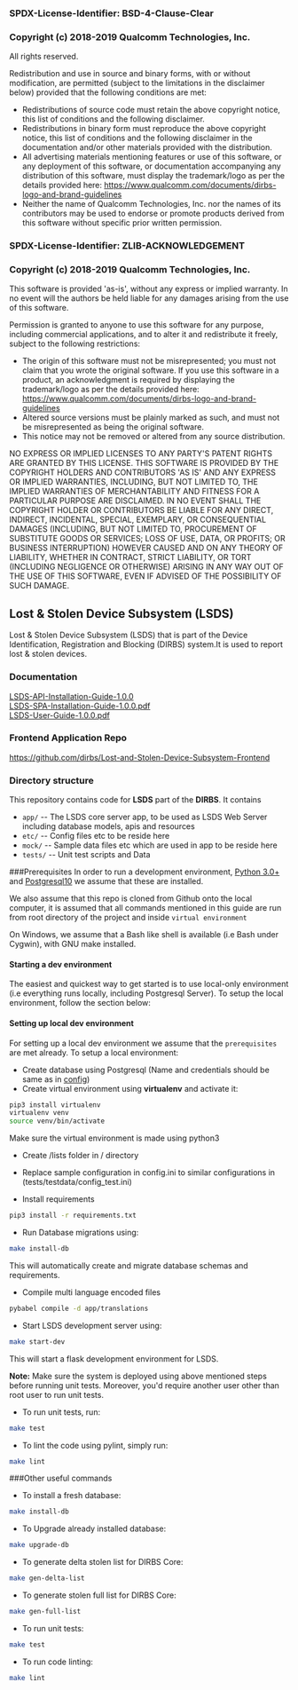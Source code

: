 ### SPDX-License-Identifier: BSD-4-Clause-Clear

### Copyright (c) 2018-2019 Qualcomm Technologies, Inc.

 All rights reserved.

 Redistribution and use in source and binary forms, with or without modification, are permitted (subject to the
 limitations in the disclaimer below) provided that the following conditions are met:

 * Redistributions of source code must retain the above copyright notice, this list of conditions and the following
   disclaimer.
 * Redistributions in binary form must reproduce the above copyright notice, this list of conditions and the following
   disclaimer in the documentation and/or other materials provided with the distribution.
 * All advertising materials mentioning features or use of this software, or any deployment of this software, or
   documentation accompanying any distribution of this software, must display the trademark/logo as per the details
   provided here: https://www.qualcomm.com/documents/dirbs-logo-and-brand-guidelines
 * Neither the name of Qualcomm Technologies, Inc. nor the names of its contributors may be used to endorse or promote
   products derived from this software without specific prior written permission.

### SPDX-License-Identifier: ZLIB-ACKNOWLEDGEMENT

### Copyright (c) 2018-2019 Qualcomm Technologies, Inc.

 This software is provided 'as-is', without any express or implied warranty. In no event will the authors be held liable
 for any damages arising from the use of this software.

 Permission is granted to anyone to use this software for any purpose, including commercial applications, and to alter
 it and redistribute it freely, subject to the following restrictions:

 * The origin of this software must not be misrepresented; you must not claim that you wrote the original software. If
   you use this software in a product, an acknowledgment is required by displaying the trademark/logo as per the details
   provided here: https://www.qualcomm.com/documents/dirbs-logo-and-brand-guidelines
 * Altered source versions must be plainly marked as such, and must not be misrepresented as being the original software.
 * This notice may not be removed or altered from any source distribution.

 NO EXPRESS OR IMPLIED LICENSES TO ANY PARTY'S PATENT RIGHTS ARE GRANTED BY THIS LICENSE. THIS SOFTWARE IS PROVIDED BY
 THE COPYRIGHT HOLDERS AND CONTRIBUTORS 'AS IS' AND ANY EXPRESS OR IMPLIED WARRANTIES, INCLUDING, BUT NOT LIMITED TO,
 THE IMPLIED WARRANTIES OF MERCHANTABILITY AND FITNESS FOR A PARTICULAR PURPOSE ARE DISCLAIMED. IN NO EVENT SHALL THE
 COPYRIGHT HOLDER OR CONTRIBUTORS BE LIABLE FOR ANY DIRECT, INDIRECT, INCIDENTAL, SPECIAL, EXEMPLARY, OR CONSEQUENTIAL
 DAMAGES (INCLUDING, BUT NOT LIMITED TO, PROCUREMENT OF SUBSTITUTE GOODS OR SERVICES; LOSS OF USE, DATA, OR PROFITS; OR
 BUSINESS INTERRUPTION) HOWEVER CAUSED AND ON ANY THEORY OF LIABILITY, WHETHER IN CONTRACT, STRICT LIABILITY, OR TORT
 (INCLUDING NEGLIGENCE OR OTHERWISE) ARISING IN ANY WAY OUT OF THE USE OF THIS SOFTWARE, EVEN IF ADVISED OF THE
 POSSIBILITY OF SUCH DAMAGE.

## Lost & Stolen Device Subsystem (LSDS)
Lost & Stolen Device Subsystem (LSDS) that is part of the Device Identification,
Registration and Blocking (DIRBS) system.It is used to report lost & stolen devices.

### Documentation
[LSDS-API-Installation-Guide-1.0.0](https://github.com/dirbs/Documentation/blob/master/Lost-and-Stolen-Device-Subsystem/LSDS-API-Installation-Guide-1.0.0.pdf)<br />
[LSDS-SPA-Installation-Guide-1.0.0.pdf](https://github.com/dirbs/Documentation/blob/master/Lost-and-Stolen-Device-Subsystem/LSDS-SPA-Installation-Guide-1.0.0.pdf) <br />
[LSDS-User-Guide-1.0.0.pdf](https://github.com/dirbs/Documentation/blob/master/Lost-and-Stolen-Device-Subsystem/LSDS-User-Guide-1.0.0.pdf)<br />

### Frontend Application Repo
https://github.com/dirbs/Lost-and-Stolen-Device-Subsystem-Frontend

### Directory structure

This repository contains code for **LSDS** part of the **DIRBS**. It contains

* ``app/`` -- The LSDS core server app, to be used as LSDS Web Server including database models, apis and resources
* ``etc/`` -- Config files etc to be reside here
* ``mock/`` -- Sample data files etc which are used in app to be reside here
* ``tests/`` -- Unit test scripts and Data

###Prerequisites
In order to run a development environment, [Python 3.0+](https://www.python.org/download/releases/3.0/) and 
[Postgresql10](https://www.postgresql.org/about/news/1786/) we assume that these are installed.

We also assume that this repo is cloned from Github onto the local computer, it is assumed that 
all commands mentioned in this guide are run from root directory of the project and inside
```virtual environment```

On Windows, we assume that a Bash like shell is available (i.e Bash under Cygwin), with GNU make installed.

#### Starting a dev environment
The easiest and quickest way to get started is to use local-only environment (i.e everything runs locally, including
Postgresql Server). To setup the local environment, follow the section below:

#### Setting up local dev environment
For setting up a local dev environment we assume that the ```prerequisites``` are met already. To setup a local 
environment:
* Create database using Postgresql (Name and credentials should be same as in [config](tests/testdata/config_test.ini))
* Create virtual environment using **virtualenv** and activate it:
```bash
pip3 install virtualenv 
virtualenv venv
source venv/bin/activate
```
Make sure the virtual environment is made using python3

* Create /lists folder in / directory

* Replace sample configuration in config.ini to similar configurations in (tests/testdata/config_test.ini)

* Install requirements

```bash
pip3 install -r requirements.txt
```

* Run Database migrations using:

```bash
make install-db
```

This will automatically create and migrate database schemas and requirements.

* Compile multi language encoded files
```bash
pybabel compile -d app/translations
```

* Start LSDS development server using:

```bash
make start-dev
```

This will start a flask development environment for LSDS.

**Note:** Make sure the system is deployed using above mentioned steps before running unit tests. Moreover, you'd require another user other than root user to run unit tests.
* To run unit tests, run:

```bash
make test
```

* To lint the code using pylint, simply run:

```bash
make lint
```

###Other useful commands

* To install a fresh database:

```bash
make install-db
```

* To Upgrade already installed database:

```bash
make upgrade-db
```

* To generate delta stolen list for DIRBS Core:

```bash
make gen-delta-list
```

* To generate stolen full list for DIRBS Core:

```bash
make gen-full-list
```

* To run unit tests:

```bash
make test
```

* To run code linting:

```bash
make lint
```